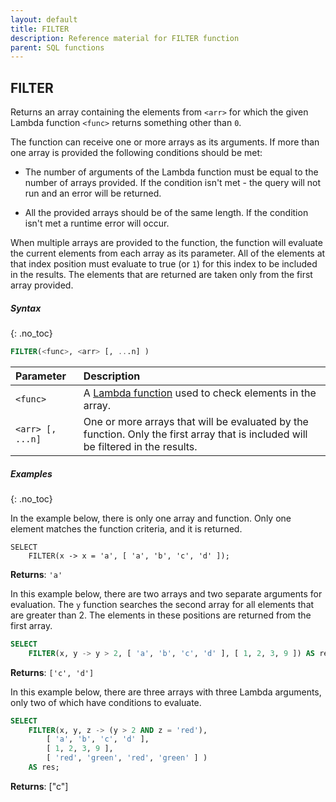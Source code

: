 ```yaml
---
layout: default
title: FILTER
description: Reference material for FILTER function
parent: SQL functions
---
```

## FILTER

Returns an array containing the elements from `<arr>` for which the given Lambda function `<func>` returns something other than `0`.

The function can receive one or more arrays as its arguments. If more than one array is provided the following conditions should be met:

* The number of arguments of the Lambda function must be equal to the number of arrays provided. If the condition isn't met - the query will not run and an error will be returned.

* All the provided arrays should be of the same length. If the condition isn't met a runtime error will occur.

When multiple arrays are provided to the function, the function will evaluate the current elements from each array as its parameter. All of the elements at that index position must evaluate to true (or `1`) for this index to be included in the results. The elements that are returned are taken only from the first array provided.

##### Syntax
{: .no_toc}

```sql
FILTER(<func>, <arr> [, ...n] )
```

| Parameter        | Description                                                                                                                                                                    |
| :---------------- | :------------------------------------------------------------------------------------------------------------------------------------------------------------------------------ |
| `<func>`         | A [Lambda function](../../working-with-semi-structured-data/working-with-arrays.md#manipulating-arrays-with-lambda-functions) used to check elements in the array. |
| `<arr> [, ...n]` | One or more arrays that will be evaluated by the function. Only the first array that is included will be filtered in the results.                                              |

##### Examples
{: .no_toc}

In the example below, there is only one array and function. Only one element matches the function criteria, and it is returned.

```
SELECT
	FILTER(x -> x = 'a', [ 'a', 'b', 'c', 'd' ]);
```

**Returns**: `'a'`

In this example below, there are two arrays and two separate arguments for evaluation. The `y` function searches the second array for all elements that are greater than 2. The elements in these positions are returned from the first array.

```sql
SELECT
	FILTER(x, y -> y > 2, [ 'a', 'b', 'c', 'd' ], [ 1, 2, 3, 9 ]) AS res;
```

**Returns**: `['c', 'd']`

In this example below, there are three arrays with three Lambda arguments, only two of which have conditions to evaluate.

```sql
SELECT
	FILTER(x, y, z -> (y > 2 AND z = 'red'),
		[ 'a', 'b', 'c', 'd' ],
		[ 1, 2, 3, 9 ],
		[ 'red', 'green', 'red', 'green' ] )
	AS res;
```

**Returns**: ["c"]
